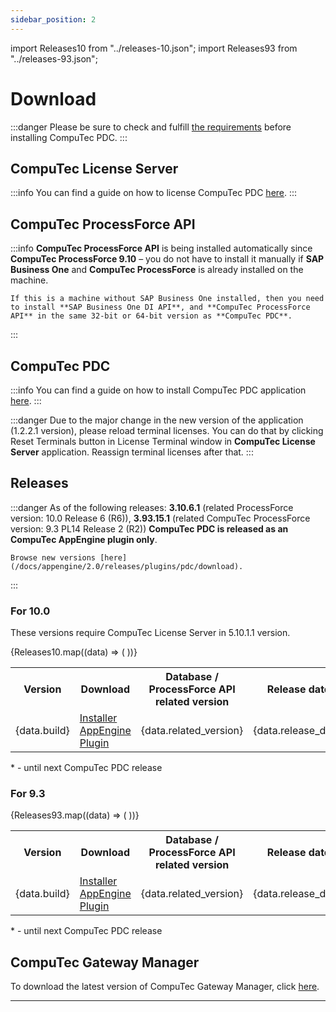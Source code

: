 ```yaml
---
sidebar_position: 2
---
```


import Releases10 from "../releases-10.json";
import Releases93 from "../releases-93.json";

# Download

:::danger
    Please be sure to check and fulfill [the requirements](../administrators-guide/installation/requirements.md) before installing CompuTec PDC.
:::

## CompuTec License Server

:::info
    You can find a guide on how to license CompuTec PDC [here](../administrators-guide/pdc-licensing/overview.md).
:::

## CompuTec ProcessForce API

:::info
    **CompuTec ProcessForce API** is being installed automatically since **CompuTec ProcessForce 9.10** – you do not have to install it manually if **SAP Business One** and **CompuTec ProcessForce** is already installed on the machine.

    If this is a machine without SAP Business One installed, then you need to install **SAP Business One DI API**, and **CompuTec ProcessForce API** in the same 32-bit or 64-bit version as **CompuTec PDC**.
:::

## CompuTec PDC

:::info
    You can find a guide on how to install CompuTec PDC application [here](../administrators-guide/installation/first-installation.md).
:::

:::danger
    Due to the major change in the new version of the application (1.2.2.1 version), please reload terminal licenses. You can do that by clicking Reset Terminals button in License Terminal window in **CompuTec License Server** application. Reassign terminal licenses after that.
:::

## Releases

:::danger
    As of the following releases: **3.10.6.1** (related ProcessForce version: 10.0 Release 6 (R6)), **3.93.15.1** (related CompuTec ProcessForce version: 9.3 PL14 Release 2 (R2)) **CompuTec PDC is released as an CompuTec AppEngine plugin only**.

    Browse new versions [here](/docs/appengine/2.0/releases/plugins/pdc/download).
:::

### For 10.0

These versions require CompuTec License Server in 5.10.1.1 version.

<table>
  <tr>
    <th>Version</th>
    <th>Download</th>
    <th>Database / ProcessForce API related version</th>
    <th>Release date</th>
  </tr>
  {Releases10.map((data) => (
    <tr>
      <td>{data.build}</td>
      <td><a href={data.installer_url}>Installer</a><br /><a href={data.plugin_url}>AppEngine Plugin</a></td>
      <td>{data.related_version}</td>
      <td>{data.release_date}</td>
    </tr>
  ))}
</table>

\* - until next CompuTec PDC release

### For 9.3

<table>
  <tr>
    <th>Version</th>
    <th>Download</th>
    <th>Database / ProcessForce API related version</th>
    <th>Release date</th>
  </tr>
  {Releases93.map((data) => (
    <tr>
      <td>{data.build}</td>
      <td><a href={data.installer_url}>Installer</a><br /><a href={data.plugin_url}>AppEngine Plugin</a></td>
      <td>{data.related_version}</td>
      <td>{data.release_date}</td>
    </tr>
  ))}
</table>

\* - until next CompuTec PDC release

## CompuTec Gateway Manager

To download the latest version of CompuTec Gateway Manager, click [here](https://learn.computec.one/docs/labels/releases/download/#computec-gateway-manager).

---
